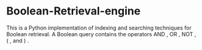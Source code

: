 # Boolean-Retrieval-engine
This is a Python implementation of indexing and searching techniques for Boolean retrieval. A Boolean query contains the operators AND , OR , NOT , ( , and ) .
